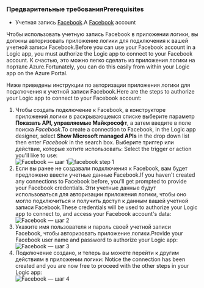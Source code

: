 ### <a name="prerequisites"></a><span data-ttu-id="71fee-101">Предварительные требования</span><span class="sxs-lookup"><span data-stu-id="71fee-101">Prerequisites</span></span>
* <span data-ttu-id="71fee-102">Учетная запись [Facebook](https://www.facebook.com/).</span><span class="sxs-lookup"><span data-stu-id="71fee-102">A [Facebook](https://www.facebook.com/) account</span></span> 

<span data-ttu-id="71fee-103">Чтобы использовать учетную запись Facebook в приложении логики, вы должны авторизовать приложение логики для подключения к вашей учетной записи Facebook.</span><span class="sxs-lookup"><span data-stu-id="71fee-103">Before you can use your Facebook account in a Logic app, you must authorize the Logic app to connect to your Facebook account.</span></span> <span data-ttu-id="71fee-104">К счастью, это можно легко сделать из приложения логики на портале Azure.</span><span class="sxs-lookup"><span data-stu-id="71fee-104">Fortunately, you can do this easily from within your Logic app on the Azure Portal.</span></span> 

<span data-ttu-id="71fee-105">Ниже приведены инструкции по авторизации приложения логики для подключения к учетной записи Facebook.</span><span class="sxs-lookup"><span data-stu-id="71fee-105">Here are the steps to authorize your Logic app to connect to your Facebook account:</span></span>

1. <span data-ttu-id="71fee-106">Чтобы создать подключение к Facebook, в конструкторе приложений логики в раскрывающемся списке выберите параметр **Показать API, управляемые Майкрософт**, а затем введите в поле поиска *Facebook*.</span><span class="sxs-lookup"><span data-stu-id="71fee-106">To create a connection to Facebook, in the Logic app designer, select **Show Microsoft managed APIs** in the drop down list then enter *Facebook* in the search box.</span></span> <span data-ttu-id="71fee-107">Выберите триггер или действие, которые хотите использовать: </span><span class="sxs-lookup"><span data-stu-id="71fee-107">Select the trigger or action you'll like to use:</span></span>  
   <span data-ttu-id="71fee-108">![Facebook — шаг 1](./media/connectors-create-api-facebook/facebook-1.png)</span><span class="sxs-lookup"><span data-stu-id="71fee-108">![facebook step 1](./media/connectors-create-api-facebook/facebook-1.png)</span></span>
2. <span data-ttu-id="71fee-109">Если вы ранее не создавали подключения к Facebook, вам будет предложено ввести учетные данные Facebook.</span><span class="sxs-lookup"><span data-stu-id="71fee-109">If you haven't created any connections to Facebook before, you'll get prompted to provide your Facebook credentials.</span></span> <span data-ttu-id="71fee-110">Эти учетные данные будут использоваться для авторизации приложения логики, чтобы оно могло подключиться и получить доступ к данным вашей учетной записи Facebook.</span><span class="sxs-lookup"><span data-stu-id="71fee-110">These credentials will be used to authorize your Logic app to connect to, and access your Facebook account's data:</span></span>  
   ![Facebook — шаг 2](./media/connectors-create-api-facebook/facebook-2.png)
3. <span data-ttu-id="71fee-112">Укажите имя пользователя и пароль своей учетной записи Facebook, чтобы авторизовать приложение логики.</span><span class="sxs-lookup"><span data-stu-id="71fee-112">Provide your Facebook user name and password to authorize your Logic app:</span></span>  
   ![Facebook — шаг 3](./media/connectors-create-api-facebook/facebook-3.png)   
4. <span data-ttu-id="71fee-114">Подключение создано, и теперь вы можете перейти к другим действиям в приложении логики: </span><span class="sxs-lookup"><span data-stu-id="71fee-114">Notice the connection has been created and you are now free to proceed with the other steps in your Logic app:</span></span>  
   ![Facebook — шаг 4](./media/connectors-create-api-facebook/facebook-4.png)   

